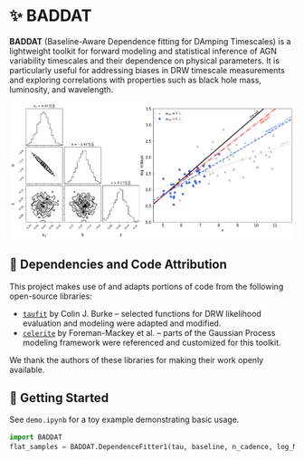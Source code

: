 # ✨ BADDAT

**BADDAT** (Baseline-Aware Dependence fitting for DAmping Timescales) is a lightweight toolkit for forward modeling and statistical inference of AGN variability timescales and their dependence on physical parameters. It is particularly useful for addressing biases in DRW timescale measurements and exploring correlations with properties such as black hole mass, luminosity, and wavelength.

![Demo](demo.png)


## 🔧 Dependencies and Code Attribution

This project makes use of and adapts portions of code from the following open-source libraries:

- [`taufit`](https://github.com/burke86/taufit) by Colin J. Burke – selected functions for DRW likelihood evaluation and modeling were adapted and modified.
- [`celerite`](https://github.com/dfm/celerite) by Foreman-Mackey et al. – parts of the Gaussian Process modeling framework were referenced and customized for this toolkit.

We thank the authors of these libraries for making their work openly available.

## 🚀 Getting Started

See `demo.ipynb` for a toy example demonstrating basic usage.

```python
import BADDAT
flat_samples = BADDAT.DependenceFitter1(tau, baseline, n_cadence, log_M_BH).fit()
